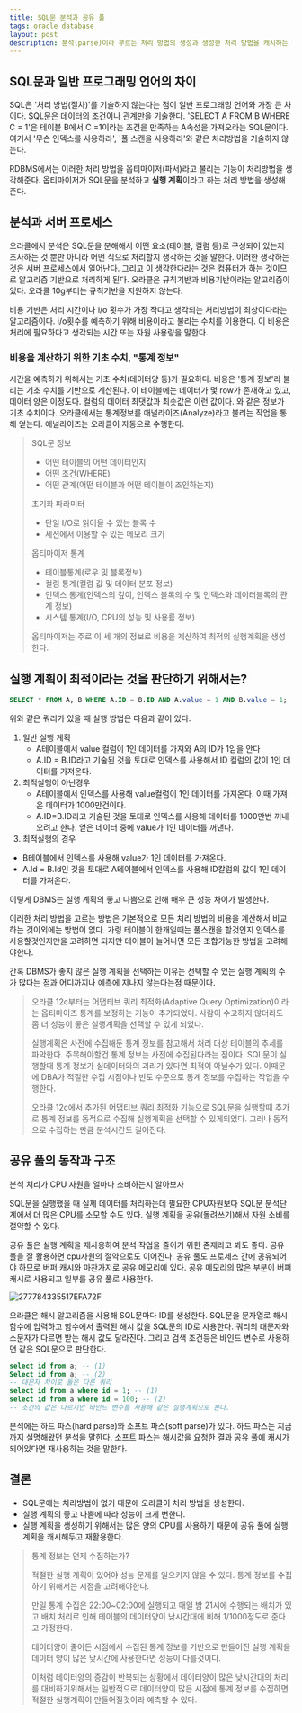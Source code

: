 ```yaml
---
title: SQL문 분석과 공유 풀
tags: oracle database
layout: post
description: 분석(parse)이라 부르는 처리 방법의 생성과 생성한 처리 방법을 캐시하는 장소인 공유 풀(shared pool)에 관한 이야기
---
```


## SQL문과 일반 프로그래밍 언어의 차이

SQL은 '처리 방법(절차)'를 기술하지 않는다는 점이 일반 프로그래밍 언어와 가장 큰 차이다. SQL문은 데이터의 조건이나 관계만을 기술한다. 'SELECT A FROM B WHERE C = 1'은 테이블 B에서 C =1이라는 조건을 만족하는 A속성을 가져오라는 SQL문이다. 여기서 '무슨 인덱스를 사용하라', '풀 스캔을 사용하라'와 같은 처리방법을 기술하지 않는다.

RDBMS에서는 이러한 처리 방법을 옵티마이저(파서)라고 불리는 기능이 처리방법을 생각해준다. 옵티마이저가 SQL문을 분석하고 **실행 계획**이라고 하는 처리 방법을 생성해준다.

## 분석과 서버 프로세스

오라클에서 분석은 SQL문을 분해해서 어떤 요소(테이블, 컬럼 등)로 구성되어 있는지 조사하는 것 뿐만 아니라 어떤 식으로 처리할지 생각하는 것을 말한다. 이러한 생각하는 것은 서버 프로세스에서 일어난다. 그리고 이 생각한다라는 것은 컴퓨터가 하는 것이므로 알고리즘 기반으로 처리하게 된다. 오라클은 규칙기반과 비용기반이라는 알고리즘이 있다. 오라클 10g부터는 규칙기반을 지원하지 않는다.

비용 기반은 처리 시간이나 i/o 횟수가 가장 작다고 생각되는 처리방법이 최상이다라는 알고리즘이다. i/o횟수를 예측하기 위해 비용이라고 불리는 수치를 이용한다. 이 비용은 처리에 필요하다고 생각되는 시간 또는 자원 사용량을 말한다.

### 비용을 계산하기 위한 기초 수치, "통계 정보"

시간을 예측하기 위해서는 기초 수치(데이터양 등)가 필요하다. 비용은 '통계 정보'라 불리는 기초 수치를 기반으로 계산된다. 이 테이블에는 데이터가 몇 row가 존재하고 있고, 데이터 양은 이정도다. 컬럼의 데이터 최댓값과 최솟값은 이런 값이다. 와 같은 정보가 기초 수치이다. 오라클에서는 통계정보를 애널라이즈(Analyze)라고 불리는 작업을 통해 얻는다. 애널라이즈는 오라클이 자동으로 수행한다.

> SQL문 정보
>
> - 어떤 테이블의 어떤 데이터인지
> - 어떤 조건(WHERE)
> - 어떤 관계(어떤 테이블과 어떤 테이블이 조인하는지)
>
> 초기화 파라미터
>
> - 단일 I/O로 읽어올 수 있는 블록 수
> - 세션에서 이용할 수 있는 메모리 크기
>
> 옵티마이저 통계
>
> - 테이블통계(로우 및 블록정보)
> - 컬럼 통계(컬럼 값 및 데이터 분포 정보)
> - 인덱스 통계(인덱스의 깊이, 인덱스 블록의 수 및 인덱스와 데이터블록의 관계 정보)
> - 시스템 통계(I/O, CPU의 성능 및 사용률 정보)
>
> 옵티마이저는 주로 이 세 개의 정보로 비용을 계산하여 최적의 실행계획을 생성한다.

## 실행 계획이 최적이라는 것을 판단하기 위해서는?

```sql
SELECT * FROM A, B WHERE A.ID = B.ID AND A.value = 1 AND B.value = 1;
```

위와 같은 쿼리가 있을 때 실행 방법은 다음과 같이 있다.

1. 일반 실행 계획
   - A테이블에서 value 컬럼이 1인 데이터를 가져와 A의 ID가 1임을 안다
   - A.ID = B.ID라고 기술된 것을 토대로 인덱스를 사용해서 ID 컬럼의 값이 1인 데이터를 가져온다.
2. 최적실행이 아닌경우
   - A테이블에서 인덱스를 사용해 value컬럼이 1인 데이터를 가져온다. 이때 가져온 데이터가 1000만건이다.
   - A.ID=B.ID라고 기술된 것을 토대로 인덱스를 사용해 데이터를 1000만번 꺼내오려고 한다. 얻은 데이터 중에 value가 1인 데이터를 꺼낸다.
3.  최적실행의 경우
   - B테이블에서 인덱스를 사용해 value가 1인 데이터를 가져온다.
   - A.Id = B.Id인 것을 토대로 A테이블에서 인덱스를 사용해 ID칼럼의 값이 1인 데이터를 가져온다.

이렇게 DBMS는 실행 계획의 좋고 나쁨으로 인해 매우 큰 성능 차이가 발생한다.

이러한 처리 방법을 고르는 방법은 기본적으로 모든 처리 방법의 비용을 계산해서 비교하는 것이외에는 방법이 없다. 가령 테이블이 한개일때는 풀스캔을 할것인지 인덱스를 사용할것인지만을 고려하면 되지만 테이블이 늘어나면 모든 조합가능한 방법을 고려해야한다.

간혹 DBMS가 좋지 않은 실행 계획을 선택하는 이유는 선택할 수 있는 실행 계획의 수가 많다는 점과 어디까지나 예측에 지나지 않는다는점 때문이다.

> 오라클 12c부터는 어댑티브 쿼리 최적화(Adaptive Query Optimization)이라는 옵티마이즈 통계를 보정하는 기능이 추가되었다. 사람이 수고하지 않더라도 좀 더 성능이 좋은 실행계획을 선택할 수 있게 되었다.
>
> 실행계획은 사전에 수집해둔 통계 정보를 참고해서 처리 대상 테이블의 추세를 파악한다. 주목해야할건 통계 정보는 사전에 수집된다라는 점이다. SQL문이 실행할때 통계 정보가 실데이터와의 괴리가 있다면 최적이 아닐수가 있다. 이때문에 DBA가 적절한 수집 시점이나 빈도 수준으로 통계 정보를 수집하는 작업을 수행한다.
>
> 오라클 12c에서 추가된 어댑티브 쿼리 최적화 기능으로 SQL문을 실행할때 추가로 통계 정보를 동적으로 수집해 실행계획을 선택할 수 있게되었다. 그러나 동적으로 수집하는 만큼 분석시간도 길어진다.

## 공유 풀의 동작과 구조

분석 처리가 CPU 자원을 얼마나 소비하는지 알아보자

SQL문을 실행했을 때 실제 데이터를 처리하는데 필요한 CPU자원보다 SQL문 분석단계에서 더 많은 CPU를 소모할 수도 있다. 실행 계획을 공유(돌려쓰기)해서 자원 소비를 절약할 수 있다.

공유 풀은 실행 계획을 재사용하여 분석 작업을 줄이기 위한 존재라고 봐도 좋다. 공유 풀을 잘 활용하면 cpu자원의 절약으로도 이어진다. 공유 풀도 프로세스 간에 공유되어야 하므로 버퍼 캐시와 마찬가지로 공유 메모리에 있다. 공유 메모리의 많은 부분이 버퍼 캐시로 사용되고 일부를 공유 풀로 사용한다. 

![277784335517EFA72F](https://user-images.githubusercontent.com/37204770/166152790-58253401-e4ce-41c5-8059-58a4bdd1558f.jpg)

오라클은 해시 알고리즘을 사용해 SQL문마다 ID를 생성한다. SQL문을 문자열로 해시 함수에 입력하고 함수에서 출력된 해시 값을 SQL문의 ID로 사용한다. 쿼리의 대문자와 소문자가 다르면 받는 해시 값도 달라진다. 그리고 검색 조건등은 바인드 변수로 사용하면 같은 SQL문으로 판단한다.

```sql
select id from a; -- (1)
Select id from a; -- (2)
-- 대문자 차이로 둘은 다른 쿼리
select id from a where id = 1; -- (1)
select id from a where id = 100; -- (2)
-- 조건의 값은 다르지만 바인드 변수를 사용해 같은 실행계획으로 본다.
```

분석에는 하드 파스(hard parse)와 소프트 파스(soft parse)가 있다. 하드 파스는 지금까지 설명해왔던 분석을 말한다. 소프트 파스는 해시값을 요청한 결과 공유 풀에 캐시가 되어있다면 재사용하는 것을 말한다.

## 결론

- SQL문에는 처리방법이 없기 때문에 오라클이 처리 방법을 생성한다.
- 실행 계획의 좋고 나쁨에 따라 성능이 크게 변한다.
- 실행 계획을 생성하기 위해서는 많은 양의 CPU를 사용하기 때문에 공유 풀에 실행 계획을 캐시해두고 재활용한다.

> 통계 정보는 언제 수집하는가?
>
> 적절한 실행 계획이 있어야 성능 문제를 일으키지 않을 수 있다. 통계 정보를 수집하기 위해서는 시점을 고려해야한다. 
>
> 만일 통계 수집은 22:00~02:00에 실행되고 매일 밤 21시에 수행되는 배치가 있고 배치 처리로 인해 테이블의 데이터양이 낮시간대에 비해 1/1000정도로 준다고 가정한다.
>
> 데이터양이 줄어든 시점에서 수집된 통계 정보를 기반으로 만들어진 실행 계획을 데이터 양이 많은 낮시간에 사용한다면 성능이 다를것이다.
>
> 이처럼 데이터양의 증감이 반복되는 상황에서 데이터양이 많은 낮시간대의 처리를 대비하기위해서는 일반적으로 데이터양이 많은 시점에 통계 정보를 수집하면 적절한 실행계획이 만들어질것이라 예측할 수 있다.